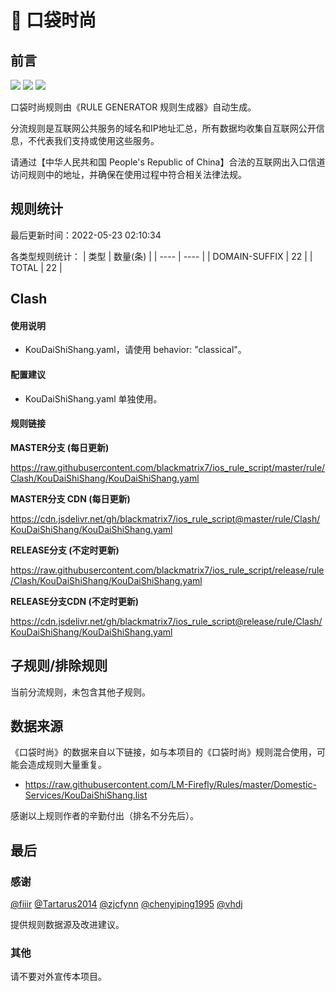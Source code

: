 # 🧸 口袋时尚

## 前言

![](https://shields.io/badge/-移除重复规则-ff69b4) ![](https://shields.io/badge/-DOMAIN与DOMAIN--SUFFIX合并-green) ![](https://shields.io/badge/-IP--CIDR(6)合并-blueviolet) 

口袋时尚规则由《RULE GENERATOR 规则生成器》自动生成。

分流规则是互联网公共服务的域名和IP地址汇总，所有数据均收集自互联网公开信息，不代表我们支持或使用这些服务。

请通过【中华人民共和国 People's Republic of China】合法的互联网出入口信道访问规则中的地址，并确保在使用过程中符合相关法律法规。

## 规则统计

最后更新时间：2022-05-23 02:10:34

各类型规则统计：
| 类型 | 数量(条)  | 
| ---- | ----  |
| DOMAIN-SUFFIX | 22  | 
| TOTAL | 22  | 


## Clash 

#### 使用说明
- KouDaiShiShang.yaml，请使用 behavior: "classical"。

#### 配置建议
- KouDaiShiShang.yaml 单独使用。

#### 规则链接
**MASTER分支 (每日更新)**

https://raw.githubusercontent.com/blackmatrix7/ios_rule_script/master/rule/Clash/KouDaiShiShang/KouDaiShiShang.yaml

**MASTER分支 CDN (每日更新)**

https://cdn.jsdelivr.net/gh/blackmatrix7/ios_rule_script@master/rule/Clash/KouDaiShiShang/KouDaiShiShang.yaml

**RELEASE分支 (不定时更新)**

https://raw.githubusercontent.com/blackmatrix7/ios_rule_script/release/rule/Clash/KouDaiShiShang/KouDaiShiShang.yaml

**RELEASE分支CDN (不定时更新)**

https://cdn.jsdelivr.net/gh/blackmatrix7/ios_rule_script@release/rule/Clash/KouDaiShiShang/KouDaiShiShang.yaml

## 子规则/排除规则


当前分流规则，未包含其他子规则。

## 数据来源

《口袋时尚》的数据来自以下链接，如与本项目的《口袋时尚》规则混合使用，可能会造成规则大量重复。

- https://raw.githubusercontent.com/LM-Firefly/Rules/master/Domestic-Services/KouDaiShiShang.list


感谢以上规则作者的辛勤付出（排名不分先后）。

## 最后

### 感谢

[@fiiir](https://github.com/fiiir) [@Tartarus2014](https://github.com/Tartarus2014) [@zjcfynn](https://github.com/zjcfynn) [@chenyiping1995](https://github.com/chenyiping1995) [@vhdj](https://github.com/vhdj)

提供规则数据源及改进建议。

### 其他

请不要对外宣传本项目。